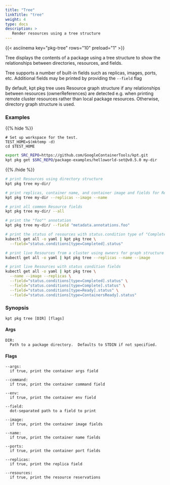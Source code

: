 ```yaml
---
title: "Tree"
linkTitle: "tree"
weight: 4
type: docs
description: >
   Render resources using a tree structure
---
```

<!--mdtogo:Short
    Render resources using a tree structure
-->

{{< asciinema key="pkg-tree" rows="10" preload="1" >}}

Tree displays the contents of a package using a tree structure to show
the relationships between directories, resources, and fields.

Tree supports a number of built-in fields such as replicas, images, ports,
etc.  Additional fields may be printed by providing the `--field` flag

By default, kpt pkg tree uses Resource graph structure if any relationships
between resources (ownerReferences) are detected e.g. when printing
remote cluster resources rather than local package resources.
Otherwise, directory graph structure is used.

### Examples

{{% hide %}}

<!-- @makeWorkplace @verifyExamples-->
```
# Set up workspace for the test.
TEST_HOME=$(mktemp -d)
cd $TEST_HOME
```

<!-- @fetchPackage @verifyExamples-->
```sh
export SRC_REPO=https://github.com/GoogleContainerTools/kpt.git
kpt pkg get $SRC_REPO/package-examples/helloworld-set@v0.5.0 my-dir
```

{{% /hide %}}

<!--mdtogo:Examples-->
<!-- @pkgTree @verifyExamples-->
```sh
# print Resources using directory structure
kpt pkg tree my-dir/
```

<!-- @pkgTree @verifyExamples-->
```sh
# print replicas, container name, and container image and fields for Resources
kpt pkg tree my-dir --replicas --image --name
```

<!-- @pkgTree @verifyExamples-->
```sh
# print all common Resource fields
kpt pkg tree my-dir/ --all
```

<!-- @pkgTree @verifyExamples-->
```sh
# print the "foo"" annotation
kpt pkg tree my-dir/ --field "metadata.annotations.foo"
```

<!-- @pkgTree @verifyStaleExamples-->
```sh
# print the status of resources with status.condition type of "Completed"
kubectl get all -o yaml | kpt pkg tree \
  --field="status.conditions[type=Completed].status"
```

<!-- @pkgTree @verifyStaleExamples-->
```sh
# print live Resources from a cluster using owners for graph structure
kubectl get all -o yaml | kpt pkg tree --replicas --name --image
```

<!-- @pkgTree @verifyStaleExamples-->
```sh
# print live Resources with status condition fields
kubectl get all -o yaml | kpt pkg tree \
  --name --image --replicas \
  --field="status.conditions[type=Completed].status" \
  --field="status.conditions[type=Complete].status" \
  --field="status.conditions[type=Ready].status" \
  --field="status.conditions[type=ContainersReady].status"
```
<!--mdtogo-->

### Synopsis
<!--mdtogo:Long-->
```
kpt pkg tree [DIR] [flags]
```

#### Args

```
DIR:
  Path to a package directory.  Defaults to STDIN if not specified.
```

#### Flags

```
--args:
  if true, print the container args field

--command:
  if true, print the container command field

--env:
  if true, print the container env field

--field:
  dot-separated path to a field to print

--image:
  if true, print the container image fields

--name:
  if true, print the container name fields

--ports:
  if true, print the container port fields

--replicas:
  if true, print the replica field

--resources:
  if true, print the resource reservations
```
<!--mdtogo-->
